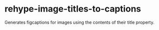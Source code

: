 # rehype-image-titles-to-captions
Generates figcaptions for images using the contents of their title property.
